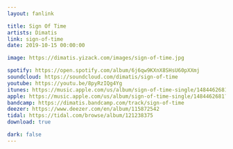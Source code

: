 ```yaml
---
layout: fanlink

title: Sign Of Time
artists: Dimatis
link: sign-of-time
date: 2019-10-15 00:00:00

image: https://dimatis.yizack.com/images/sign-of-time.jpg

spotify: https://open.spotify.com/album/6j6qw9KXnX8SHsU60pXXmj
soundcloud: https://soundcloud.com/dimatis/sign-of-time
youtube: https://youtu.be/8pyRzIQg4Yg
itunes: https://music.apple.com/us/album/sign-of-time-single/1484462681?app=itunes
apple: https://music.apple.com/us/album/sign-of-time-single/1484462681?app=music
bandcamp: https://dimatis.bandcamp.com/track/sign-of-time
deezer: https://www.deezer.com/en/album/115872542
tidal: https://tidal.com/browse/album/121238375
download: true

dark: false
---
```

